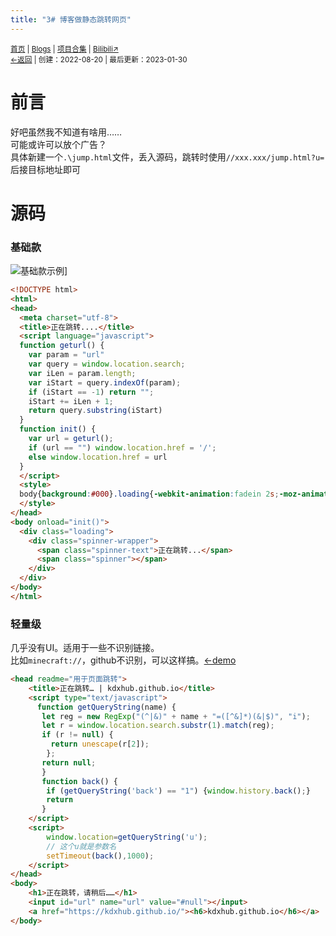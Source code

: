 ```yaml
---
title: "3# 博客做静态跳转网页"
---
```


<small><a href="/">首页</a> | <a href="/blogs">Blogs</a> | <a href="/Project">项目合集</a> | <a href="https://space.bilibili.com/1987247870">Bilibili↗</a><br><a href="../../">←返回</a> |
 创建：2022-08-20 | 最后更新：2023-01-30</small><br>

# 前言
好吧虽然我不知道有啥用……<br>
可能或许可以放个广告？<br>
具体新建一个`.\jump.html`文件，丢入源码，跳转时使用`//xxx.xxx/jump.html?u=`后接目标地址即可<br>

# 源码
### 基础款
![](https://s1.ax1x.com/2022/08/20/vsHfR1.png "基础款示例")]
```html
<!DOCTYPE html>
<html>
<head>
  <meta charset="utf-8">
  <title>正在跳转....</title>
  <script language="javascript">
  function geturl() {
    var param = "url"
    var query = window.location.search;
    var iLen = param.length;
    var iStart = query.indexOf(param);
    if (iStart == -1) return "";
    iStart += iLen + 1;
    return query.substring(iStart)
  }
  function init() {
    var url = geturl();
    if (url == "") window.location.href = '/';
    else window.location.href = url
  }
  </script>
  <style>
  body{background:#000}.loading{-webkit-animation:fadein 2s;-moz-animation:fadein 2s;-o-animation:fadein 2s;animation:fadein 2s}@-moz-keyframes fadein{from{opacity:0}to{opacity:1}}@-webkit-keyframes fadein{from{opacity:0}to{opacity:1}}@-o-keyframes fadein{from{opacity:0}to{opacity:1}}@keyframes fadein{from{opacity:0}to{opacity:1}}.spinner-wrapper{position:absolute;top:0;left:0;z-index:300;height:100%;min-width:100%;min-height:100%;background:rgba(255,255,255,0.93)}.spinner-text{position:absolute;top:41.5%;left:47%;margin:16px 0 0 35px;color:#BBB;font-family:Microsoft YaHei}.spinner{position:absolute;top:40%;left:45%;display:block;margin:0;width:1px;height:1px;border:25px solid rgba(100,100,100,0.2);-webkit-border-radius:50px;-moz-border-radius:50px;border-radius:50px;border-left-color:transparent;border-right-color:transparent;-webkit-animation:spin 1.5s infinite;-moz-animation:spin 1.5s infinite;animation:spin 1.5s infinite}@-webkit-keyframes spin{0%,100%{-webkit-transform:rotate(0deg) scale(1)}50%{-webkit-transform:rotate(720deg) scale(0.6)}}@-moz-keyframes spin{0%,100%{-moz-transform:rotate(0deg) scale(1)}50%{-moz-transform:rotate(720deg) scale(0.6)}}@-o-keyframes spin{0%,100%{-o-transform:rotate(0deg) scale(1)}50%{-o-transform:rotate(720deg) scale(0.6)}}@keyframes spin{0%,100%{transform:rotate(0deg) scale(1)}50%{transform:rotate(720deg) scale(0.6)}}
  </style>
</head>
<body onload="init()">
  <div class="loading">
    <div class="spinner-wrapper">
      <span class="spinner-text">正在跳转...</span>
      <span class="spinner"></span>
    </div>
  </div>
</body>
</html>
```
### 轻量级
几乎没有UI。适用于一些不识别链接。<br>
比如`minecraft://`，github不识别，可以这样搞。[←demo](https://kdxhub.github.io/jump.htm?back=1&u=minecraft://)
```html
<head readme="用于页面跳转">
    <title>正在跳转… | kdxhub.github.io</title>
    <script type="text/javascript">
      function getQueryString(name) {
       let reg = new RegExp("(^|&)" + name + "=([^&]*)(&|$)", "i");
       let r = window.location.search.substr(1).match(reg);
       if (r != null) {
         return unescape(r[2]);
        };
       return null;
       }
       function back() {
        if (getQueryString('back') == "1") {window.history.back();}
        return
       }
    </script>
    <script>
        window.location=getQueryString('u');
        // 这个u就是参数名
        setTimeout(back(),1000);
    </script>
</head>
<body>
    <h1>正在跳转，请稍后……</h1>
    <input id="url" name="url" value="#null"></input>
    <a href="https://kdxhub.github.io/"><h6>kdxhub.github.io</h6></a>
</body>
```